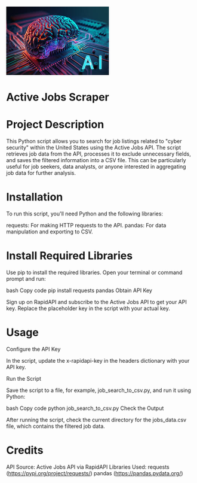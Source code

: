![ai](ai.jpg)

# Active Jobs Scraper

#  Project Description
This Python script allows you to search for job listings related to "cyber security" within the United States using the Active Jobs API. The script retrieves job data from the API, processes it to exclude unnecessary fields, and saves the filtered information into a CSV file. This can be particularly useful for job seekers, data analysts, or anyone interested in aggregating job data for further analysis.

# Installation
To run this script, you'll need Python and the following libraries:

requests: For making HTTP requests to the API.
pandas: For data manipulation and exporting to CSV.

# Install Required Libraries

Use pip to install the required libraries. Open your terminal or command prompt and run:

bash
Copy code
pip install requests pandas
Obtain API Key

Sign up on RapidAPI and subscribe to the Active Jobs API to get your API key. Replace the placeholder key in the script with your actual key.

# Usage
Configure the API Key

In the script, update the x-rapidapi-key in the headers dictionary with your API key.

Run the Script

Save the script to a file, for example, job_search_to_csv.py, and run it using Python:

bash
Copy code
python job_search_to_csv.py
Check the Output

After running the script, check the current directory for the jobs_data.csv file, which contains the filtered job data.

# Credits
API Source: Active Jobs API via RapidAPI
Libraries Used:
requests (https://pypi.org/project/requests/)
pandas (https://pandas.pydata.org/)
